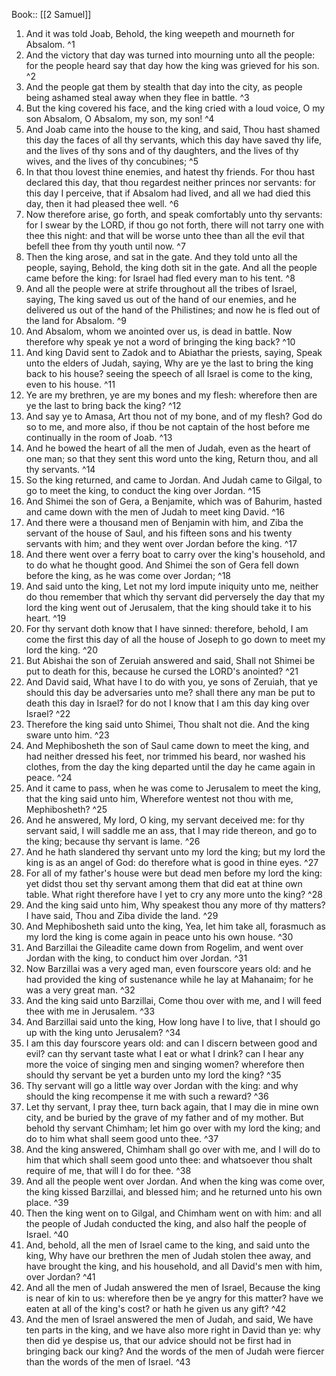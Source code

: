  Book:: [[2 Samuel]]
 1. And it was told Joab, Behold, the king weepeth and mourneth for Absalom. ^1
 2. And the victory that day was turned into mourning unto all the people: for the people heard say that day how the king was grieved for his son. ^2
 3. And the people gat them by stealth that day into the city, as people being ashamed steal away when they flee in battle. ^3
 4. But the king covered his face, and the king cried with a loud voice, O my son Absalom, O Absalom, my son, my son! ^4
 5. And Joab came into the house to the king, and said, Thou hast shamed this day the faces of all thy servants, which this day have saved thy life, and the lives of thy sons and of thy daughters, and the lives of thy wives, and the lives of thy concubines; ^5
 6. In that thou lovest thine enemies, and hatest thy friends. For thou hast declared this day, that thou regardest neither princes nor servants: for this day I perceive, that if Absalom had lived, and all we had died this day, then it had pleased thee well. ^6
 7. Now therefore arise, go forth, and speak comfortably unto thy servants: for I swear by the LORD, if thou go not forth, there will not tarry one with thee this night: and that will be worse unto thee than all the evil that befell thee from thy youth until now. ^7
 8. Then the king arose, and sat in the gate. And they told unto all the people, saying, Behold, the king doth sit in the gate. And all the people came before the king: for Israel had fled every man to his tent. ^8
 9. And all the people were at strife throughout all the tribes of Israel, saying, The king saved us out of the hand of our enemies, and he delivered us out of the hand of the Philistines; and now he is fled out of the land for Absalom. ^9
 10. And Absalom, whom we anointed over us, is dead in battle. Now therefore why speak ye not a word of bringing the king back? ^10
 11. And king David sent to Zadok and to Abiathar the priests, saying, Speak unto the elders of Judah, saying, Why are ye the last to bring the king back to his house? seeing the speech of all Israel is come to the king, even to his house. ^11
 12. Ye are my brethren, ye are my bones and my flesh: wherefore then are ye the last to bring back the king? ^12
 13. And say ye to Amasa, Art thou not of my bone, and of my flesh? God do so to me, and more also, if thou be not captain of the host before me continually in the room of Joab. ^13
 14. And he bowed the heart of all the men of Judah, even as the heart of one man; so that they sent this word unto the king, Return thou, and all thy servants. ^14
 15. So the king returned, and came to Jordan. And Judah came to Gilgal, to go to meet the king, to conduct the king over Jordan. ^15
 16. And Shimei the son of Gera, a Benjamite, which was of Bahurim, hasted and came down with the men of Judah to meet king David. ^16
 17. And there were a thousand men of Benjamin with him, and Ziba the servant of the house of Saul, and his fifteen sons and his twenty servants with him; and they went over Jordan before the king. ^17
 18. And there went over a ferry boat to carry over the king's household, and to do what he thought good. And Shimei the son of Gera fell down before the king, as he was come over Jordan; ^18
 19. And said unto the king, Let not my lord impute iniquity unto me, neither do thou remember that which thy servant did perversely the day that my lord the king went out of Jerusalem, that the king should take it to his heart. ^19
 20. For thy servant doth know that I have sinned: therefore, behold, I am come the first this day of all the house of Joseph to go down to meet my lord the king. ^20
 21. But Abishai the son of Zeruiah answered and said, Shall not Shimei be put to death for this, because he cursed the LORD's anointed? ^21
 22. And David said, What have I to do with you, ye sons of Zeruiah, that ye should this day be adversaries unto me? shall there any man be put to death this day in Israel? for do not I know that I am this day king over Israel? ^22
 23. Therefore the king said unto Shimei, Thou shalt not die. And the king sware unto him. ^23
 24. And Mephibosheth the son of Saul came down to meet the king, and had neither dressed his feet, nor trimmed his beard, nor washed his clothes, from the day the king departed until the day he came again in peace. ^24
 25. And it came to pass, when he was come to Jerusalem to meet the king, that the king said unto him, Wherefore wentest not thou with me, Mephibosheth? ^25
 26. And he answered, My lord, O king, my servant deceived me: for thy servant said, I will saddle me an ass, that I may ride thereon, and go to the king; because thy servant is lame. ^26
 27. And he hath slandered thy servant unto my lord the king; but my lord the king is as an angel of God: do therefore what is good in thine eyes. ^27
 28. For all of my father's house were but dead men before my lord the king: yet didst thou set thy servant among them that did eat at thine own table. What right therefore have I yet to cry any more unto the king? ^28
 29. And the king said unto him, Why speakest thou any more of thy matters? I have said, Thou and Ziba divide the land. ^29
 30. And Mephibosheth said unto the king, Yea, let him take all, forasmuch as my lord the king is come again in peace unto his own house. ^30
 31. And Barzillai the Gileadite came down from Rogelim, and went over Jordan with the king, to conduct him over Jordan. ^31
 32. Now Barzillai was a very aged man, even fourscore years old: and he had provided the king of sustenance while he lay at Mahanaim; for he was a very great man. ^32
 33. And the king said unto Barzillai, Come thou over with me, and I will feed thee with me in Jerusalem. ^33
 34. And Barzillai said unto the king, How long have I to live, that I should go up with the king unto Jerusalem? ^34
 35. I am this day fourscore years old: and can I discern between good and evil? can thy servant taste what I eat or what I drink? can I hear any more the voice of singing men and singing women? wherefore then should thy servant be yet a burden unto my lord the king? ^35
 36. Thy servant will go a little way over Jordan with the king: and why should the king recompense it me with such a reward? ^36
 37. Let thy servant, I pray thee, turn back again, that I may die in mine own city, and be buried by the grave of my father and of my mother. But behold thy servant Chimham; let him go over with my lord the king; and do to him what shall seem good unto thee. ^37
 38. And the king answered, Chimham shall go over with me, and I will do to him that which shall seem good unto thee: and whatsoever thou shalt require of me, that will I do for thee. ^38
 39. And all the people went over Jordan. And when the king was come over, the king kissed Barzillai, and blessed him; and he returned unto his own place. ^39
 40. Then the king went on to Gilgal, and Chimham went on with him: and all the people of Judah conducted the king, and also half the people of Israel. ^40
 41. And, behold, all the men of Israel came to the king, and said unto the king, Why have our brethren the men of Judah stolen thee away, and have brought the king, and his household, and all David's men with him, over Jordan? ^41
 42. And all the men of Judah answered the men of Israel, Because the king is near of kin to us: wherefore then be ye angry for this matter? have we eaten at all of the king's cost? or hath he given us any gift? ^42
 43. And the men of Israel answered the men of Judah, and said, We have ten parts in the king, and we have also more right in David than ye: why then did ye despise us, that our advice should not be first had in bringing back our king? And the words of the men of Judah were fiercer than the words of the men of Israel. ^43
